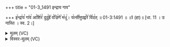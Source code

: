 +++
title = "01-3_1491 इन्द्राय गाव"

+++
इ꣡न्द्रा꣢य꣣ गा꣡व꣢ आ꣣शि꣡रं꣢ दुदु꣣ह्रे꣢ व꣣ज्रि꣢णे꣣ म꣡धु꣢। य꣡त्सी꣢मुपह्व꣣रे꣢ वि꣡द꣢त् ॥ 01-3:1491 ॥ ॥1 (हा)॥ [धा. 11 । उ नास्ति । स्व. 2।]

<details><summary>मूलम् (VC)</summary>

इ꣡न्द्रा꣢य꣣ गा꣡व꣢ आ꣣शि꣡रं꣢ दुदु꣣ह्रे꣢ व꣣ज्रि꣢णे꣣ म꣡धु꣢ । य꣡त्सी꣢मुपह्व꣣रे꣢ वि꣣द꣢त् ॥१४९१॥
</details>

<details><summary>विस्वर-मूलम् (VC)</summary>

इन्द्राय गाव आशिरं दुदुह्रे वज्रिणे मधु । यत्सीमुपह्वरे विदत् ॥१४९१॥
</details>